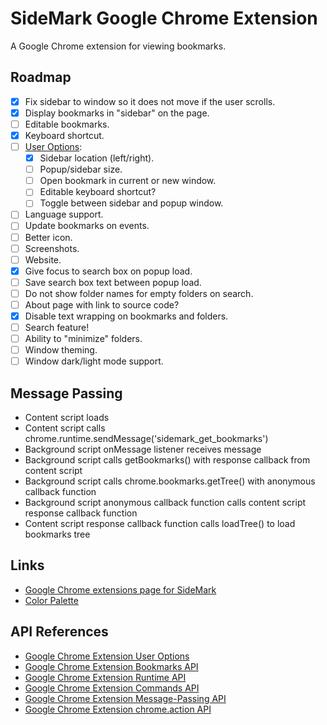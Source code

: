 # SideMark Google Chrome Extension

A Google Chrome extension for viewing bookmarks.

## Roadmap

- [x] Fix sidebar to window so it does not move if the user scrolls.
- [x] Display bookmarks in "sidebar" on the page.
- [ ] Editable bookmarks.
- [x] Keyboard shortcut.
- [ ] [User Options](https://developer.chrome.com/docs/extensions/mv3/options/):
  - [x] Sidebar location (left/right).
  - [ ] Popup/sidebar size.
  - [ ] Open bookmark in current or new window.
  - [ ] Editable keyboard shortcut?
  - [ ] Toggle between sidebar and popup window.
- [ ] Language support.
- [ ] Update bookmarks on events.
- [ ] Better icon.
- [ ] Screenshots.
- [ ] Website.
- [x] Give focus to search box on popup load.
- [ ] Save search box text between popup load.
- [ ] Do not show folder names for empty folders on search.
- [ ] About page with link to source code?
- [x] Disable text wrapping on bookmarks and folders.
- [ ] Search feature!
- [ ] Ability to "minimize" folders.
- [ ] Window theming.
- [ ] Window dark/light mode support.

## Message Passing

- Content script loads
- Content script calls chrome.runtime.sendMessage('sidemark_get_bookmarks')
- Background script onMessage listener receives message
- Background script calls getBookmarks() with response callback from content script
- Background script calls chrome.bookmarks.getTree() with anonymous callback function
- Background script anonymous callback function calls content script response callback function
- Content script response callback function calls loadTree() to load bookmarks tree

## Links

- [Google Chrome extensions page for SideMark](https://chrome.google.com/webstore/detail/sidemark/mpmmbieakmohbhjidajegiehcbeagdcg)
- [Color Palette](https://coolors.co/124e78-f0f0c9-f2bb05-d74e09-6e0e0a)

## API References

- [Google Chrome Extension User Options](https://developer.chrome.com/docs/extensions/mv3/options/)
- [Google Chrome Extension Bookmarks API](https://developer.chrome.com/docs/extensions/reference/bookmarks/)
- [Google Chrome Extension Runtime API](https://developer.chrome.com/docs/extensions/reference/runtime/)
- [Google Chrome Extension Commands API](https://developer.chrome.com/docs/extensions/reference/commands/)
- [Google Chrome Extension Message-Passing API](https://developer.chrome.com/docs/extensions/reference/runtime/#method-sendMessage)
- [Google Chrome Extension chrome.action API](https://developer.chrome.com/docs/extensions/reference/action/#event-onClicked)
